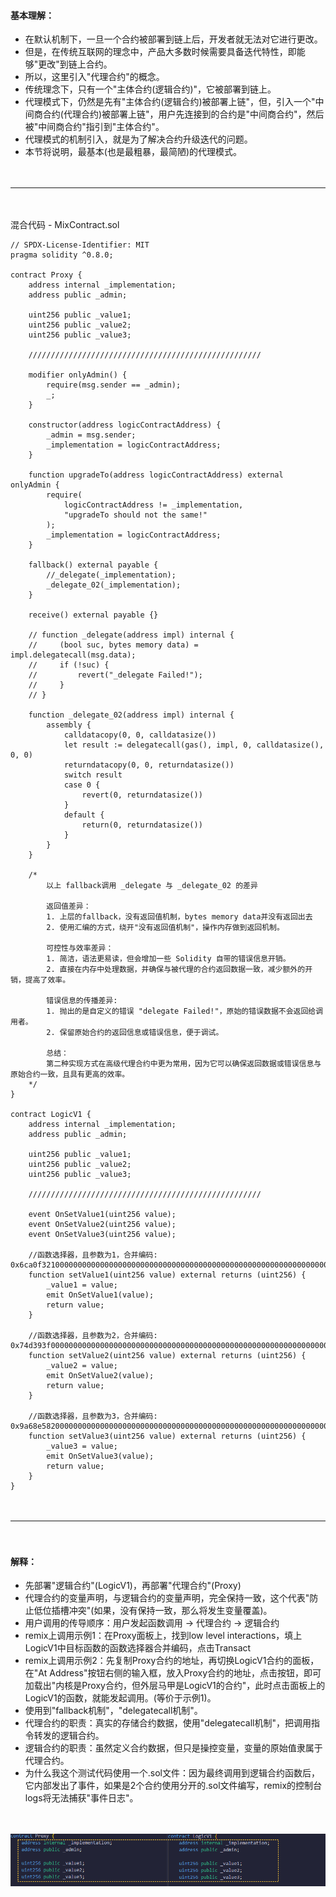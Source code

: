 #### 基本理解：
- 在默认机制下，一旦一个合约被部署到链上后，开发者就无法对它进行更改。
- 但是，在传统互联网的理念中，产品大多数时候需要具备迭代特性，即能够"更改"到链上合约。
- 所以，这里引入"代理合约"的概念。
- 传统理念下，只有一个"主体合约(逻辑合约)"，它被部署到链上。
- 代理模式下，仍然是先有"主体合约(逻辑合约)被部署上链"，但，引入一个"中间商合约(代理合约)被部署上链"，用户先连接到的合约是"中间商合约"，然后被"中间商合约"指引到"主体合约"。
- 代理模式的机制引入，就是为了解决合约升级迭代的问题。
- 本节将说明，最基本(也是最粗暴，最简陋)的代理模式。

　

-----------------------------------------------------------------

　

混合代码 - MixContract.sol
```
// SPDX-License-Identifier: MIT
pragma solidity ^0.8.0;

contract Proxy {
    address internal _implementation;
    address public _admin;

    uint256 public _value1;
    uint256 public _value2;
    uint256 public _value3;

    ////////////////////////////////////////////////////

    modifier onlyAdmin() {
        require(msg.sender == _admin);
        _;
    }

    constructor(address logicContractAddress) {
        _admin = msg.sender;
        _implementation = logicContractAddress;
    }

    function upgradeTo(address logicContractAddress) external onlyAdmin {
        require(
            logicContractAddress != _implementation,
            "upgradeTo should not the same!"
        );
        _implementation = logicContractAddress;
    }

    fallback() external payable {
        //_delegate(_implementation);
        _delegate_02(_implementation);
    }

    receive() external payable {}

    // function _delegate(address impl) internal {
    //     (bool suc, bytes memory data) = impl.delegatecall(msg.data);
    //     if (!suc) {
    //         revert("_delegate Failed!");
    //     }
    // }

    function _delegate_02(address impl) internal {
        assembly {
            calldatacopy(0, 0, calldatasize())
            let result := delegatecall(gas(), impl, 0, calldatasize(), 0, 0)
            returndatacopy(0, 0, returndatasize())
            switch result
            case 0 {
                revert(0, returndatasize())
            }
            default {
                return(0, returndatasize())
            }
        }
    }

    /*
        以上 fallback调用 _delegate 与 _delegate_02 的差异

        返回值差异：
        1. 上层的fallback，没有返回值机制，bytes memory data并没有返回出去
        2. 使用汇编的方式，绕开"没有返回值机制"，操作内存做到返回机制。

        可控性与效率差异：
        1. 简洁，语法更易读，但会增加一些 Solidity 自带的错误信息开销。
        2. 直接在内存中处理数据，并确保与被代理的合约返回数据一致，减少额外的开销，提高了效率。
        
        错误信息的传播差异:
        1. 抛出的是自定义的错误 "delegate Failed!"，原始的错误数据不会返回给调用者。
        2. 保留原始合约的返回信息或错误信息，便于调试。

        总结：
        第二种实现方式在高级代理合约中更为常用，因为它可以确保返回数据或错误信息与原始合约一致，且具有更高的效率。
    */
}

contract LogicV1 {
    address internal _implementation;
    address public _admin;

    uint256 public _value1;
    uint256 public _value2;
    uint256 public _value3;

    ////////////////////////////////////////////////////

    event OnSetValue1(uint256 value);
    event OnSetValue2(uint256 value);
    event OnSetValue3(uint256 value);

    //函数选择器，且参数为1，合并编码:  0x6ca0f3210000000000000000000000000000000000000000000000000000000000000001
    function setValue1(uint256 value) external returns (uint256) {
        _value1 = value;
        emit OnSetValue1(value);
        return value;
    }

    //函数选择器，且参数为2，合并编码:  0x74d393f00000000000000000000000000000000000000000000000000000000000000002
    function setValue2(uint256 value) external returns (uint256) {
        _value2 = value;
        emit OnSetValue2(value);
        return value;
    }

    //函数选择器，且参数为3，合并编码:  0x9a68e5820000000000000000000000000000000000000000000000000000000000000003
    function setValue3(uint256 value) external returns (uint256) {
        _value3 = value;
        emit OnSetValue3(value);
        return value;
    }
}
```

　

-----------------------------------------------------------------


　

#### 解释：
- 先部署"逻辑合约"(LogicV1)，再部署"代理合约"(Proxy)
- 代理合约的变量声明，与逻辑合约的变量声明，完全保持一致，这个代表"防止低位插槽冲突"(如果，没有保持一致，那么将发生变量覆盖)。
- 用户调用的传导顺序：用户发起函数调用 -> 代理合约 -> 逻辑合约
- remix上调用示例1：在Proxy面板上，找到low level interactions，填上LogicV1中目标函数的函数选择器合并编码，点击Transact
- remix上调用示例2：先复制Proxy合约的地址，再切换LogicV1合约的面板，在"At Address"按钮右侧的输入框，放入Proxy合约的地址，点击按钮，即可加载出"内核是Proxy合约，但外层马甲是LogicV1的合约"，此时点击面板上的LogicV1的函数，就能发起调用。(等价于示例1)。
- 使用到"fallback机制"，"delegatecall机制"。
- 代理合约的职责：真实的存储合约数据，使用"delegatecall机制"，把调用指令转发的逻辑合约。
- 逻辑合约的职责：虽然定义合约数据，但只是操控变量，变量的原始值隶属于代理合约。
- 为什么我这个测试代码使用一个.sol文件：因为最终调用到逻辑合约函数后，它内部发出了事件，如果是2个合约使用分开的.sol文件编写，remix的控制台logs将无法捕获"事件日志"。


　

![](../images/proxyMode_0.png "")